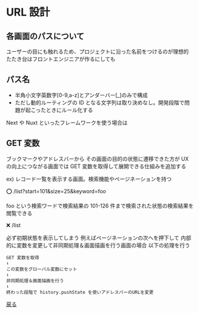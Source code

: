 # URL 設計

## 各画面のパスについて

ユーザーの目にも触れるため、プロジェクトに沿った名前をつけるのが理想的  
たたき台はフロントエンジニアが作るにしても

## パス名

- 半角小文字英数字[0-9,a-z]とアンダーバー[_]のみで構成
- ただし動的ルーティングの ID となる文字列は取り決めなし。開発段階で問題が起こったときにルール化する

Next や Nuxt といったフレームワークを使う場合は

## GET 変数

ブックマークやアドレスバーから
その画面の目的の状態に遷移できた方が UX の向上につながる画面では
GET 変数を取得して展開できる仕組みを追加する

ex) レコード一覧を表示する画面。検索機能やページネーションを持つ

⭕️
/list?start=101&size=25&keyword=foo

foo という検索ワードで検索結果の 101-126 件まで検索された状態の検索結果を閲覧できる

❌
/list

必ず初期状態を表示してしまう
例えばページネーションの次へを押下して
内部的に変数を変更して非同期処理＆画面描画を行う画面の場合
以下の処理を行う

```plain-text
GET 変数を取得
↓
この変数をグローバル変数にセット
↓
非同期処理＆画面描画を行う
↓
終わった段階で history.pushState を使いアドレスバーのURLを変更
```

[戻る](../index.md)
